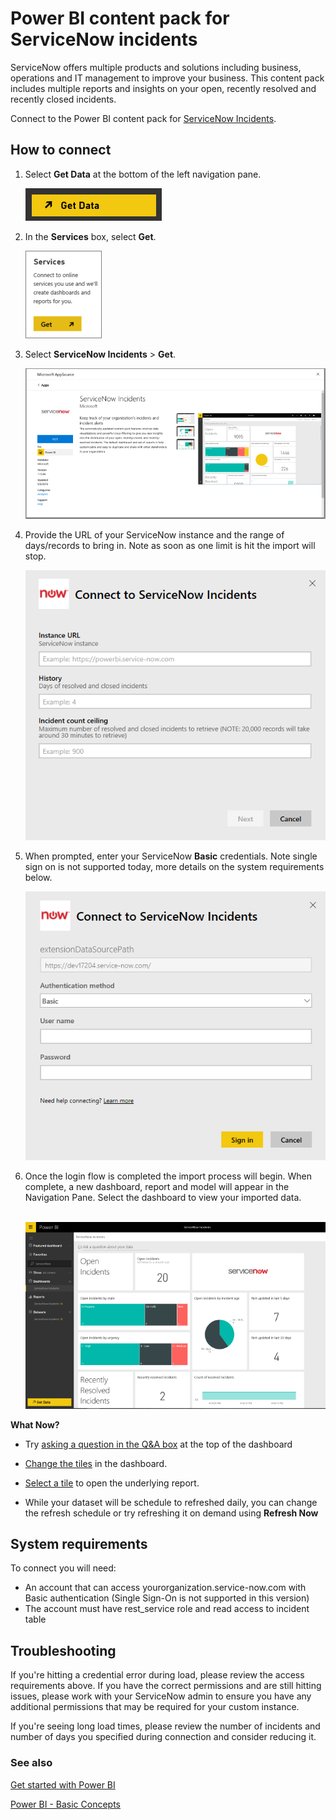 ﻿<properties
   pageTitle="ServiceNow content pack"
   description="ServiceNow content pack"
   services="powerbi"
   documentationCenter=""
   authors="theresapalmer"
   manager="mblythe"
   backup=""
   editor=""
   tags=""
   qualityFocus="no"
   qualityDate=""/>

<tags
   ms.service="powerbi"
   ms.devlang="NA"
   ms.topic="article"
   ms.tgt_pltfrm="NA"
   ms.workload="powerbi"
   ms.date="12/08/2016"
   ms.author="tpalmer"/>

# Power&nbsp;BI content pack for ServiceNow incidents

ServiceNow offers multiple products and solutions including business, operations and IT management to improve your business. This content pack includes multiple reports and insights on your open, recently resolved and recently closed incidents.  

Connect to the Power BI content pack for [ServiceNow Incidents](https://app.powerbi.com/getdata/services/servicenow).

## How to connect
1.  Select **Get Data** at the bottom of the left navigation pane.

    ![](media/powerbi-content-pack-servicenow/PBI_GetData.png) 

2.  In the **Services** box, select **Get**.

    ![](media/powerbi-content-pack-servicenow/PBI_GetServices.png) 

3.  Select **ServiceNow Incidents** \> **Get**.

    ![](media/powerbi-content-pack-servicenow/connect.png)

4.  Provide the URL of your ServiceNow instance and the range of days/records to bring in. Note as soon as one limit is hit the import will stop.

    ![](media/powerbi-content-pack-servicenow/params.png)

5.  When prompted, enter your ServiceNow **Basic** credentials. Note single sign on is not supported today, more details on the system requirements below.

    ![](media/powerbi-content-pack-servicenow/creds.png)

6.  Once the login flow is completed the import process will begin. When complete, a new dashboard, report and model will appear in the Navigation Pane. Select the dashboard to view your imported data.

     ![](media/powerbi-content-pack-servicenow/dashboard.png)

**What Now?**

- Try [asking a question in the Q&A box](powerbi-service-q-and-a.md) at the top of the dashboard

- [Change the tiles](powerbi-service-edit-a-tile-in-a-dashboard.md) in the dashboard.

- [Select a tile](powerbi-service-dashboard-tiles.md) to open the underlying report.

- While your dataset will be schedule to refreshed daily, you can change the refresh schedule or try refreshing it on demand using **Refresh Now**

## System requirements

To connect you will need:  
-	An account that can access yourorganization.service-now.com with Basic authentication (Single Sign-On is not supported in this version)  
-	The account must have rest_service role and read access to incident table  

## Troubleshooting

If you're hitting a credential error during load, please review the access requirements above. If you have the correct permissions and are still hitting issues, please work with your ServiceNow admin to ensure you have any additional permissions that may be required for your custom instance.

If you're seeing long load times, please review the number of incidents and number of days you specified during connection and consider reducing it.

### See also

[Get started with Power BI](powerbi-service-get-started.md)

[Power BI - Basic Concepts](powerbi-service-basic-concepts.md)
